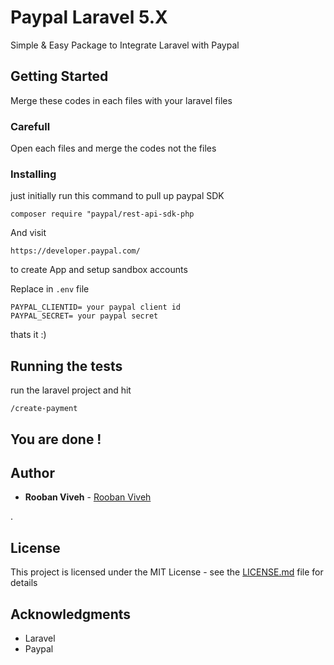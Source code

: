 # Paypal Laravel 5.X

Simple & Easy Package to Integrate Laravel with Paypal 

## Getting Started

Merge these codes in each files with your laravel files   

### Carefull

Open each files and merge the codes not the files



### Installing

just initially run this command to pull up paypal SDK

```
composer require "paypal/rest-api-sdk-php
```

And visit 


```
https://developer.paypal.com/
```

to create App and setup sandbox accounts

Replace in `.env` file

```
PAYPAL_CLIENTID= your paypal client id
PAYPAL_SECRET= your paypal secret
```

thats it :)

## Running the tests

run the laravel project and hit

```
/create-payment
```

## You are done !

## Author

* **Rooban Viveh**  - [Rooban Viveh](https://laracasts.com/@LaraStorm)

.

## License

This project is licensed under the MIT License - see the [LICENSE.md](LICENSE.md) file for details

## Acknowledgments

* Laravel
* Paypal
